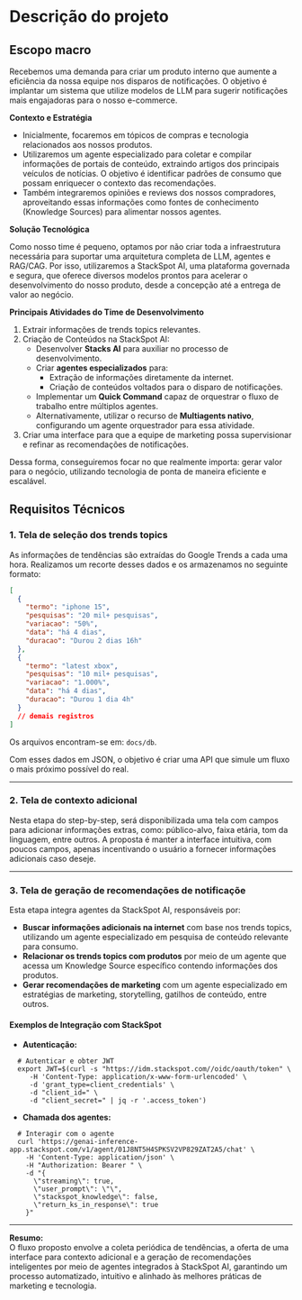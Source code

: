 # Descrição do projeto

## Escopo macro

Recebemos uma demanda para criar um produto interno que aumente a eficiência da nossa equipe nos disparos de notificações. O objetivo é implantar um sistema que utilize modelos de LLM para sugerir notificações mais engajadoras para o nosso e-commerce.

**Contexto e Estratégia**

- Inicialmente, focaremos em tópicos de compras e tecnologia relacionados aos nossos produtos.
- Utilizaremos um agente especializado para coletar e compilar informações de portais de conteúdo, extraindo artigos dos principais veículos de notícias. O objetivo é identificar padrões de consumo que possam enriquecer o contexto das recomendações.
- Também integraremos opiniões e reviews dos nossos compradores, aproveitando essas informações como fontes de conhecimento (Knowledge Sources) para alimentar nossos agentes.

**Solução Tecnológica**

Como nosso time é pequeno, optamos por não criar toda a infraestrutura necessária para suportar uma arquitetura completa de LLM, agentes e RAG/CAG. Por isso, utilizaremos a StackSpot AI, uma plataforma governada e segura, que oferece diversos modelos prontos para acelerar o desenvolvimento do nosso produto, desde a concepção até a entrega de valor ao negócio.

**Principais Atividades do Time de Desenvolvimento**

1. Extrair informações de trends topics relevantes.
2. Criação de Conteúdos na StackSpot AI:
    - Desenvolver **Stacks AI** para auxiliar no processo de desenvolvimento.
    - Criar **agentes especializados** para:
        - Extração de informações diretamente da internet.
        - Criação de conteúdos voltados para o disparo de notificações.
    - Implementar um **Quick Command** capaz de orquestrar o fluxo de trabalho entre múltiplos agentes.
    - Alternativamente, utilizar o recurso de **Multiagents nativo**, configurando um agente orquestrador para essa atividade.
3. Criar uma interface para que a equipe de marketing possa supervisionar e refinar as recomendações de notificações.

Dessa forma, conseguiremos focar no que realmente importa: gerar valor para o negócio, utilizando tecnologia de ponta de maneira eficiente e escalável.

## **Requisitos Técnicos**

### 1. Tela de seleção dos trends topics

As informações de tendências são extraídas do Google Trends a cada uma hora. Realizamos um recorte desses dados e os armazenamos no seguinte formato:
```json
[
  {
    "termo": "iphone 15",
    "pesquisas": "20 mil+ pesquisas",
    "variacao": "50%",
    "data": "há 4 dias",
    "duracao": "Durou 2 dias 16h"
  },
  {
    "termo": "latest xbox",
    "pesquisas": "10 mil+ pesquisas",
    "variacao": "1.000%",
    "data": "há 4 dias",
    "duracao": "Durou 1 dia 4h"
  }
  // demais registros
]
```
Os arquivos encontram-se em: `docs/db`.

Com esses dados em JSON, o objetivo é criar uma API que simule um fluxo o mais próximo possível do real.

---

### 2. Tela de contexto adicional

Nesta etapa do step-by-step, será disponibilizada uma tela com campos para adicionar informações extras, como: público-alvo, faixa etária, tom da linguagem, entre outros. A proposta é manter a interface intuitiva, com poucos campos, apenas incentivando o usuário a fornecer informações adicionais caso deseje.

---

### 3. Tela de geração de recomendações de notificaçõe

Esta etapa integra agentes da StackSpot AI, responsáveis por:

- **Buscar informações adicionais na internet** com base nos trends topics, utilizando um agente especializado em pesquisa de conteúdo relevante para consumo.
- **Relacionar os trends topics com produtos** por meio de um agente que acessa um Knowledge Source específico contendo informações dos produtos.
- **Gerar recomendações de marketing** com um agente especializado em estratégias de marketing, storytelling, gatilhos de conteúdo, entre outros.

#### Exemplos de Integração com StackSpot

- **Autenticação:**
```curl
  # Autenticar e obter JWT
  export JWT=$(curl -s "https://idm.stackspot.com//oidc/oauth/token" \
     -H 'Content-Type: application/x-www-form-urlencoded' \
     -d 'grant_type=client_credentials' \
     -d "client_id=" \
     -d "client_secret=" | jq -r '.access_token')
```

- **Chamada dos agentes:**
```curl
  # Interagir com o agente
  curl 'https://genai-inference-app.stackspot.com/v1/agent/01J8NT5H4SPKSV2VP829ZAT2A5/chat' \
    -H 'Content-Type: application/json' \
    -H "Authorization: Bearer " \
    -d "{
      \"streaming\": true,
      \"user_prompt\": \"\",
      \"stackspot_knowledge\": false,
      \"return_ks_in_response\": true
    }"
```
---

**Resumo:**  
O fluxo proposto envolve a coleta periódica de tendências, a oferta de uma interface para contexto adicional e a geração de recomendações inteligentes por meio de agentes integrados à StackSpot AI, garantindo um processo automatizado, intuitivo e alinhado às melhores práticas de marketing e tecnologia. 